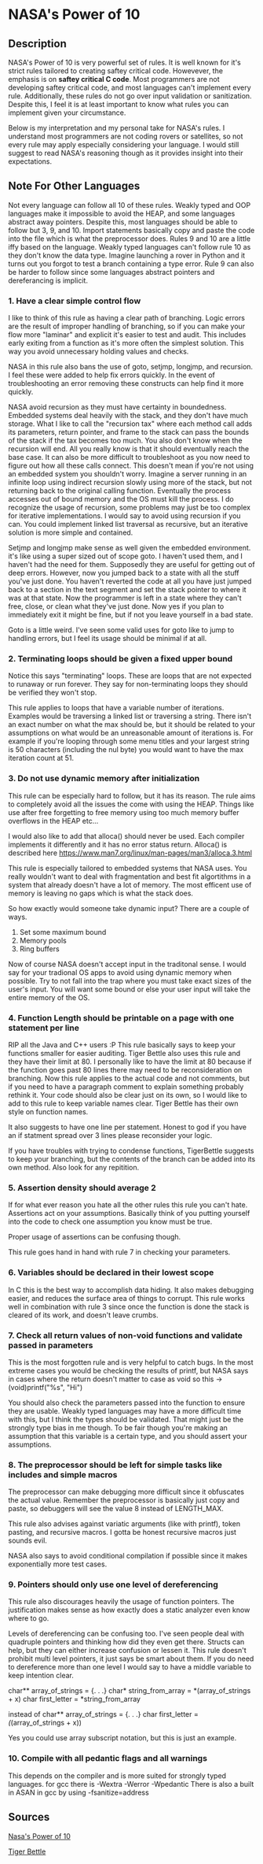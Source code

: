 # NASA's Power of 10

## Description

NASA's Power of 10 is very powerful set of rules.
It is well known for it's strict rules tailored to creating saftey critical code.
Howevever, the emphasis is on **saftey critical C code**. Most programmers are not
developing saftey critical code, and most languages can't implement
every rule. Additionally, these rules do not go over input validation or sanitization.
Despite this, I feel it is at least important to know what rules you can implement given your circumstance.

Below is my interpretation and my personal take for NASA's rules. I understand most programmers
are not coding rovers or satellites, so not every rule may apply especially considering your language.
I would still suggest to read NASA's reasoning though as it provides insight into their expectations.

## Note For Other Languages

Not every language can follow all 10 of these rules. Weakly typed and OOP languages make it impossible to avoid the HEAP, and some
languages abstract away pointers. Despite this, most languages should be able to follow but 3, 9, and 10. Import statements
basically copy and paste the code into the file which is what the preprocessor does. Rules 9 and 10
are a little iffy based on the language. Weakly typed languages can't follow rule 10 as they don't know the data type. Imagine launching
a rover in Python and it turns out you forgot to test a branch containing a type error. Rule 9 can also be harder to follow since
some languages abstract pointers and dereferancing is implicit.

### 1. Have a clear simple control flow

I like to think of this rule as having a clear path of branching.
Logic errors are the result of improper handling of branching, so if
you can make your flow more "laminar" and explicit it's easier to test and audit.
This includes early exiting from a function as it's more often the simplest solution.
This way you avoid unnecessary holding values and checks.

NASA in this rule also bans the use of goto, setjmp, longjmp, and recursion. I feel these were added
to help fix errors quickly. In the event of troubleshooting an error removing these constructs can help find it more quickly.

NASA avoid recursion as they must have certainty in boundedness. Embedded systems deal heavily with the stack, and they don't have much storage.
What I like to call the "recursion tax" where each method call adds its parameters, return pointer, and frame to the stack
can pass the bounds of the stack if the tax becomes too much. You also don't know when the recursion
will end. All you really know is that it should eventually reach the base case.
It can also be more difficult to troubleshoot as you now need to figure out how all these calls connect.
This doesn't mean if you're not using an embedded system you shouldn't worry.
Imagine a server running in an infinite loop using indirect recursion slowly using more of the stack,
but not returning back to the original calling function. Eventually the process accesses out of bound memory and the OS must kill the process.
I do recognize the usage of recursion, some problems may just be too complex for iterative implementations.
I would say to avoid using recursion if you can. You could implement linked list traversal as recursive, but an iterative solution is more simple and contained.

Setjmp and longjmp make sense as well given the embedded environment. it's like using a super sized out of scope goto.
I haven't used them, and I haven't had the need for them. Supposedly they are useful for getting out of deep errors. 
However, now you jumped back to a state with all the stuff you've just done.
You haven't reverted the code at all you have just jumped back to a section in the text segment and set the stack pointer to where it was at that state. Now
the programmer is left in a state where they can't free, close, or clean what they've just done. Now yes if you plan to immediately exit it might be fine, but
if not you leave yourself in a bad state.

Goto is a little weird. I've seen some valid uses for goto like to jump to handling errors, but I feel its usage should be minimal if at all.

### 2. Terminating loops should be given a fixed upper bound

Notice this says "terminating" loops. These are loops that are not expected to runaway or run forever.
They say for non-terminating loops they should be verified they won't stop.

This rule applies to loops that have a variable number of iterations. Examples would be traversing a linked list
or traversing a string. There isn't an exact number on what the max should be, but it should be related to your
assumptions on what would be an unreasonable amount of iterations is. For example if you're looping through some menu
titles and your largest string is 50 characters (including the nul byte) you would want to have the max iteration count at 51. 

### 3. Do not use dynamic memory after initialization

This rule can be especially hard to follow, but it has its reason.
The rule aims to completely avoid all the issues the come with using the HEAP.
Things like
use after free
forgetting to free memory
using too much memory
buffer overflows in the HEAP
etc...
    
I would also like to add that alloca() should never be used. Each compiler implements it differently and it has no error status return.
Alloca() is described here https://www.man7.org/linux/man-pages/man3/alloca.3.html

This rule is especially tailored to embedded systems that NASA uses. You really wouldn't want to deal with fragmentation and
best fit algortithms in a system that already doesn't have a lot of memory. The most efficent use of memory is leaving no
gaps which is what the stack does.

So how exactly would someone take dynamic input? There are a couple of ways.
1. Set some maximum bound
2. Memory pools
3. Ring buffers

Now of course NASA doesn't accept input in the traditonal sense. I would say for your tradional OS apps to avoid using dynamic memory when possible.
Try to not fall into the trap where you must take exact sizes of the user's input. You will want some bound or else your user input will take the
entire memory of the OS.

### 4. Function Length should be printable on a page with one statement per line

RIP all the Java and C++ users :P
This rule basically says to keep your functions smaller for easier auditing. Tiger Bettle also uses this rule and they have their limit at 80.
I personally like to have the limit at 80 because if the function goes past 80 lines there may need to be reconsideration on branching. Now
this rule applies to the actual code and not comments, but if you need to have a paragraph comment to explain something probably rethink it.
Your code should also be clear just on its own, so I would like to add to this rule to keep variable names clear. Tiger Bettle
has their own style on function names.

It also suggests to have one line per statement. Honest to god if you have an if statment spread over 3 lines please
reconsider your logic.

If you have troubles with trying to condense functions, TigerBettle suggests to keep your branching,
but the contents of the branch can be added into its own method. Also look for any repitition.

### 5. Assertion density should average 2

If for what ever reason you hate all the other rules this rule you can't hate. Assertions act on your assumptions.
Basically think of you putting yourself into the code to check one assumption you know must be true.

Proper usage of assertions can be confusing though.

This rule goes hand in hand with rule 7 in checking your parameters.

### 6. Variables should be declared in their lowest scope

In C this is the best way to accomplish data hiding.
It also makes debugging easier, and reduces the surface area of things to corrupt.
This rule works well in combination with rule 3 since once the function is done the stack
is cleared of its work, and doesn't leave crumbs.

### 7. Check all return values of non-void functions and validate passed in parameters

This is the most forgotten rule and is very helpful to catch bugs.
In the most extreme cases you would be checking the results of printf, but NASA
says in cases where the return doesn't matter to case as void
so this -> (void)printf("%s", "Hi")

You should also check the parameters passed into the function to ensure they are usable.
Weakly typed languages may have a more difficult time with this, but I think the types 
should be validated. That might just be the strongly type bias in me though. To be fair though
you're making an assumption that this variable is a certain type, and you should assert your assumptions.

### 8. The preprocessor should be left for simple tasks like includes and simple macros

The preprocessor can make debugging more difficult since it obfuscates the actual value.
Remember the preprocessor is basically just copy and paste, so debuggers will see the value
8 instead of LENGTH_MAX.

This rule also advises against variatic arguments (like with printf), token pasting, and recursive macros.
I gotta be honest recursive macros just sounds evil.

NASA also says to avoid conditional compilation if possible since it makes exponentially more test cases. 

### 9. Pointers should only use one level of dereferencing

This rule also discourages heavily the usage of function pointers. The justification makes sense as how exactly does a static
analyzer even know where to go.

Levels of dereferencing can be confusing too. I've seen people deal with quadruple pointers and thinking how did they even get there.
Structs can help, but they can either increase confusion or lessen it. This rule doesn't prohibit multi level pointers, it just says be smart about them.
If you do need to dereference more than one level I would say to have a middle variable to keep intention clear.

<probably use a linked list example instead>
char** array_of_strings = {. . .}
char* string_from_array = *(array_of_strings + x)
char first_letter = *string_from_array

instead of 
char** array_of_strings = {. . .}
char first_letter = *(*(array_of_strings + x))

Yes you could use array subscript notation, but this is just an example. 

### 10. Compile with all pedantic flags and all warnings

This depends on the compiler and is more suited for strongly typed languages.
for gcc there is -Wextra -Werror -Wpedantic
There is also a built in ASAN in gcc by using -fsanitize=address

## Sources

[Nasa's Power of 10](https://web.eecs.umich.edu/~imarkov/10rules.pdf)

[Tiger Bettle]()
